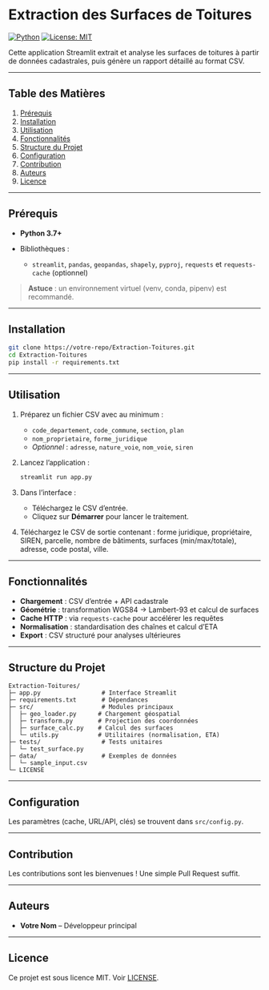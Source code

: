 # Extraction des Surfaces de Toitures

[![Python](https://img.shields.io/badge/Python-3.7%2B-blue)](https://www.python.org/) [![License: MIT](https://img.shields.io/badge/License-MIT-yellow.svg)](LICENSE)

Cette application Streamlit extrait et analyse les surfaces de toitures à partir de données cadastrales, puis génère un rapport détaillé au format CSV.

---

## Table des Matières

1. [Prérequis](#prérequis)
2. [Installation](#installation)
3. [Utilisation](#utilisation)
4. [Fonctionnalités](#fonctionnalités)
5. [Structure du Projet](#structure-du-projet)
6. [Configuration](#configuration)
7. [Contribution](#contribution)
8. [Auteurs](#auteurs)
9. [Licence](#licence)

---

## Prérequis

* **Python 3.7+**
* Bibliothèques :

  * `streamlit`, `pandas`, `geopandas`, `shapely`, `pyproj`,
    `requests` et `requests-cache` (optionnel)

> **Astuce** : un environnement virtuel (venv, conda, pipenv) est recommandé.

---

## Installation

```bash
git clone https://votre-repo/Extraction-Toitures.git
cd Extraction-Toitures
pip install -r requirements.txt
```

---

## Utilisation

1. Préparez un fichier CSV avec au minimum :

   * `code_departement`, `code_commune`, `section`, `plan`
   * `nom_proprietaire`, `forme_juridique`
   * *Optionnel* : `adresse`, `nature_voie`, `nom_voie`, `siren`

2. Lancez l’application :

   ```bash
   streamlit run app.py
   ```

3. Dans l’interface :

   * Téléchargez le CSV d’entrée.
   * Cliquez sur **Démarrer** pour lancer le traitement.

4. Téléchargez le CSV de sortie contenant : forme juridique, propriétaire, SIREN,
   parcelle, nombre de bâtiments, surfaces (min/max/totale), adresse,
   code postal, ville.

---

## Fonctionnalités

* **Chargement** : CSV d’entrée + API cadastrale
* **Géométrie** : transformation WGS84 → Lambert-93 et calcul de surfaces
* **Cache HTTP** : via `requests-cache` pour accélérer les requêtes
* **Normalisation** : standardisation des chaînes et calcul d’ETA
* **Export** : CSV structuré pour analyses ultérieures

---

## Structure du Projet

```
Extraction-Toitures/
├─ app.py                 # Interface Streamlit
├─ requirements.txt       # Dépendances
├─ src/                   # Modules principaux
│  ├─ geo_loader.py      # Chargement géospatial
│  ├─ transform.py       # Projection des coordonnées
│  ├─ surface_calc.py    # Calcul des surfaces
│  └─ utils.py           # Utilitaires (normalisation, ETA)
├─ tests/                 # Tests unitaires
│  └─ test_surface.py
├─ data/                  # Exemples de données
│  └─ sample_input.csv
└─ LICENSE
```

---

## Configuration

Les paramètres (cache, URL/API, clés) se trouvent dans `src/config.py`.

---

## Contribution

Les contributions sont les bienvenues ! Une simple Pull Request suffit.

---

## Auteurs

* **Votre Nom** – Développeur principal

---

## Licence

Ce projet est sous licence MIT. Voir [LICENSE](LICENSE).
